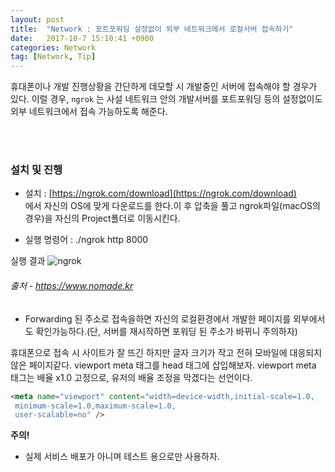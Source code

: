 ```yaml
---
layout: post
title:  "Network : 포트포워딩 설정없이 외부 네트워크에서 로컬서버 접속하기"
date:   2017-10-7 15:10:41 +0900
categories: Network
tag: [Network, Tip]
---
```


휴대폰이나 개발 진행상황을 간단하게 데모할 시 개발중인 서버에 접속해야 할 경우가 있다. 이럴 경우,
`ngrok` 는 사설 네트워크 안의 개발서버를 포트포워딩 등의 설정없이도 외부 네트워크에서 접속 가능하도록 해준다.

<br><br>

### 설치 및 진행

- 설치 : [https://ngrok.com/download](https://ngrok.com/download)<br>
에서 자신의 OS에 맞게 다운로드를 한다.이 후 압축을 풀고 ngrok파일(macOS의 경우)을 자신의 Project폴더로 이동시킨다.

- 실행 명령어 : ./ngrok http 8000

실행 결과
![ngrok](../../../../assets/media/images/ngrok/ngrok00.png)
###### 출처 - https://www.nomade.kr

- Forwarding 된 주소로 접속을하면 자신의 로컬환경에서 개발한 페이지를 외부에서도 확인가능하다.(단, 서버를 재시작하면 포워딩 된 주소가 바뀌니 주의하자)

휴대폰으로 접속 시 사이트가 잘 뜨긴 하지만 글자 크기가 작고 전혀 모바일에 대응되지 않은 페이지같다. viewport meta 태그를 head 태그에 삽입해보자. viewport meta 태그는 배율 x1.0 고정으로, 유저의 배율 조정을 막겠다는 선언이다.

```html
<meta name="viewport" content="width=device-width,initial-scale=1.0,
 minimum-scale=1.0,maximum-scale=1.0,
 user-scalable=no" />
```

**주의!**

- 실제 서비스 배포가 아니며 테스트 용으로만 사용하자.
